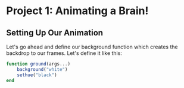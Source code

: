 # Project 1: Animating a Brain!



## Setting Up Our Animation

Let's go ahead and define our background function which creates the backdrop to our frames. Let's define it like this:

```julia
function ground(args...)
    background("white")
    sethue("black")
end
```


